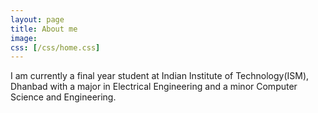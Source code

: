 ```yaml
---
layout: page
title: About me
image: 
css: [/css/home.css]
---
```

I am currently a final year student at Indian Institute of Technology(ISM), Dhanbad with a major in Electrical Engineering and a minor Computer Science and Engineering.